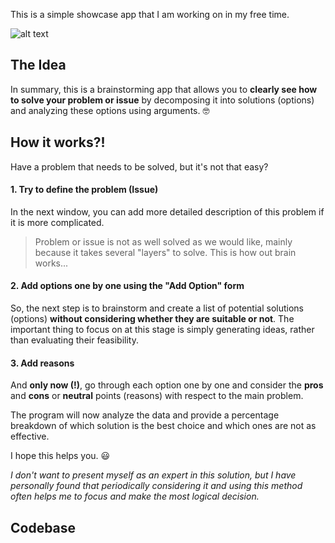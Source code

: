 This is a simple showcase app that I am working on in my free time.

![alt text](https://decision-making-app.s3.amazonaws.com/d-m-app-1.png)

## The Idea
In summary, this is a brainstorming app that allows you to **clearly see how to solve your problem or issue** by decomposing it into solutions (options) and analyzing these options using arguments. 🤓

## How it works?!

Have a problem that needs to be solved, but it's not that easy?

#### 1. Try to define the problem (Issue)

In the next window, you can add more detailed description of this problem if it is more complicated.

> Problem or issue is not as well solved as we would like, mainly because it takes several "layers" to solve. This is how out brain works...

#### 2. Add options one by one using the "Add Option" form

So, the next step is to brainstorm and create a list of potential solutions (options) **without considering whether they are suitable or not**. The important thing to focus on at this stage is simply generating ideas, rather than evaluating their feasibility.

#### 3. Add reasons

And **only now (!)**, go through each option one by one and consider the **pros** and **cons** or **neutral** points (reasons) with respect to the main problem.

The program will now analyze the data and provide a percentage breakdown of which solution is the best choice and which ones are not as effective.

I hope this helps you. 😃

*I don't want to present myself as an expert in this solution, but I have personally found that periodically considering it and using this method often helps me to focus and make the most logical decision.*

## Codebase

